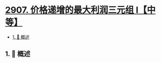# [2907. 价格递增的最大利润三元组 I【中等】](https://github.com/Tdahuyou/TNotes.leetcode/tree/main/notes/2907.%20%E4%BB%B7%E6%A0%BC%E9%80%92%E5%A2%9E%E7%9A%84%E6%9C%80%E5%A4%A7%E5%88%A9%E6%B6%A6%E4%B8%89%E5%85%83%E7%BB%84%20I%E3%80%90%E4%B8%AD%E7%AD%89%E3%80%91)

<!-- region:toc -->

- [1. 📝 概述](#1--概述)

<!-- endregion:toc -->

## 1. 📝 概述
